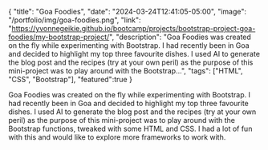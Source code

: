 {
  "title": "Goa Foodies",
  "date": "2024-03-24T12:41:05-05:00",
  "image": "/portfolio/img/goa-foodies.png",
  "link": "https://yvonnegeikie.github.io/bootcamp/projects/bootstrap-project-goa-foodies/my-bootstrap-project/",
  "description": "Goa Foodies was created on the fly while experimenting with Bootstrap. I had recently been in Goa and decided to highlight my top three favourite dishes. I used AI to generate the blog post and the recipes (try at your own peril) as the purpose of this mini-project was to play around with the Bootstrap...",
  "tags": ["HTML", "CSS", "Bootstrap"],
  "featured":true
}

Goa Foodies was created on the fly while experimenting with Bootstrap. I had recently been in Goa and decided to highlight my top three favourite dishes. I used AI to generate the blog post and the recipes (try at your own peril) as the purpose of this mini-project was to play around with the Bootstrap functions, tweaked with some HTML and CSS. I had a lot of fun with this and would like to explore more frameworks to work with.
